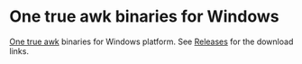 # One true awk binaries for Windows
[One true awk](https://github.com/onetrueawk/awk) binaries for Windows platform. See [Releases](https://github.com/mike2718/awk-win32/releases) for the download links.


